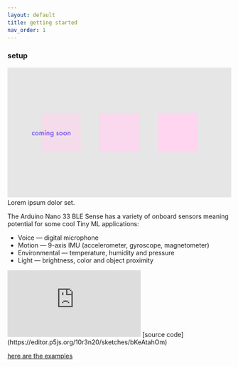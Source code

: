 ```yaml
---
layout: default
title: getting started
nav_order: 1
---
```



### setup

![alt text](./assets/placeholder.png "posture-thing")
Lorem ipsum dolor set.

The Arduino Nano 33 BLE Sense has a variety of onboard sensors meaning potential for some cool Tiny ML applications:
- Voice — digital microphone
- Motion — 9-axis IMU (accelerometer, gyroscope, magnetometer)
- Environmental — temperature, humidity and pressure
- Light — brightness, color and object proximity


<iframe src="https://editor.p5js.org/10r3n20/embed/bKeAtahOm" frameborder="0" width:"600px" height:"400px"></iframe>
[source code](https://editor.p5js.org/10r3n20/sketches/bKeAtahOm)


[here are the examples](https://editor.p5js.org/10r3n20/collections/4_aBEN5sV)
